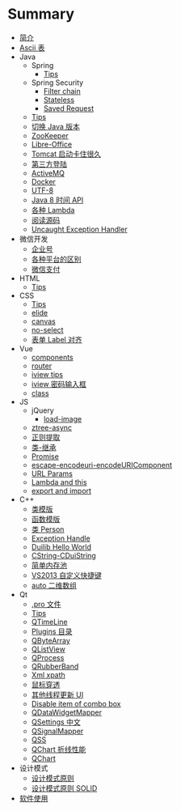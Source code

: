 # Summary

* [简介](README.md)
* [Ascii 表](ascii-table.md)
* Java
    * Spring
        * [Tips](java/spring/tips.md)
    * Spring Security
        * [Filter chain](java/spring-security/filter-chain.md)
        * [Stateless](java/spring-security/stateless.md)
        * [Saved Request](java/spring-security/saved-request.md)
    * [Tips](java/tips.md)
    * [切换 Java 版本](java/java-change-version.md)
    * [ZooKeeper](java/zookeeper.md)
    * [Libre-Office](java/libre-office.md)
    * [Tomcat 启动卡住很久](java/tomcat-startup-hang.md)
    * [第三方登陆](java/login-third-party.md)
    * [ActiveMQ](java/active-mq.md)
    * [Docker](java/docker.md)
    * [UTF-8](java/utf-8.md)
    * [Java 8 时间 API](java/java-8-time-api.md)
    * [各种 Lambda](java/lambda.md)
    * [阅读源码](java/classes.md)
    * [Uncaught Exception Handler](java/uncaught-exception-handler.md)
* 微信开发
    * [企业号](weixin-dev/weixin-qiyehao.md)
    * [各种平台的区别](weixin-dev/platform-diff.md)
    * [微信支付](weixin-dev/wei-xin-zhi-fu.md)
* HTML
    * [Tips](html/tips.md)
* CSS
    * [Tips](css/tips.md)
    * [elide](css/elide.md)
    * [canvas](css/canvas.md)
    * [no-select](css/no-select.md)
    * [表单 Label 对齐](css/align-label.md)
* Vue
    * [components](vue/components.md)
    * [router](vue/router.md)
    * [iview tips](vue/iview.md)
    * [iview 密码输入框](vue/iview-password.md)
    * [class](vue/class.md)
* JS
    * jQuery
        * [load-image](js/jquery/load-image.md)
    * [ztree-async](js/ztree-async.md)
    * [正则提取](js/regex.md)
    * [类-继承](js/inheritance.md)
    * [Promise](js/promise.md)
    * [escape-encodeuri-encodeURIComponent](js/escape-encodeuri-encodeuricomponent.md)
    * [URL Params](js/url-params.md)
    * [Lambda and this](js/lambda-and-this.md)
    * [export and import](js/export-and-import.md)
* C++
    * [类模版](cpp/class-template.md)
    * [函数模版](cpp/function-template.md)
    * [类 Person](cpp/defineclass.md)
    * [Exception Handle](cpp/exception-handle.md)
    * [Duilib Hello World](cpp/duilib-hello-world.md)
    * [CString-CDuiString](cpp/cstring-cduistring.md)
    * [简单内存池](cpp/simple-memory-pool.md)
    * [VS2013 自定义快捷键](cpp/vs2013-zi-ding-yi-kuai-jie-jian.md)
    * [auto 二维数组](cpp/two-dimension-array.md)
* Qt
    * [.pro 文件](qt/pro.md)
    * [Tips](qt/tips.md)
    * [QTimeLine](qt/timeline.md)
    * [Plugins 目录](qt/plugins-directory.md)
    * [QByteArray](qt/qbytearray.md)
    * [QListView](qt/qlistview.md)
    * [QProcess](qt/qprocess.md)
    * [QRubberBand](qt/qrubberband.md)
    * [Xml xpath](qt/xml-xpath.md)
    * [鼠标穿透](qt/mouse-transparent.md)
    * [其他线程更新 UI](qt/updateui-secondary-thread.md)
    * [Disable item of combo box](qt/disable-item-of-combo-box.md)
    * [QDataWidgetMapper](qt/qdatawidgetmapper.md)
    * [QSettings 中文](qt/qsettings-cn.md)
    * [QSignalMapper](qt/qsignalmapper.md)
    * [QSS](qt/qss.md)
    * [QChart 折线性能](qt/curve-opengl.md)
    * [QChart](qt/chart.md)
* 设计模式
    * [设计模式原则](principle.md)
    * [设计模式原则 SOLID](solid.md)
* [软件使用](software.md)

